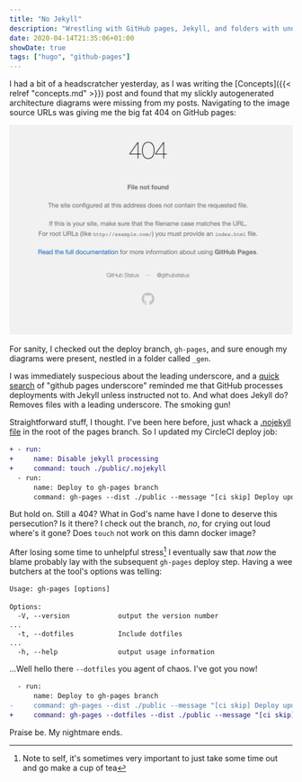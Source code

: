 ```yaml
---
title: "No Jekyll"
description: "Wrestling with GitHub pages, Jekyll, and folders with underscores."
date: 2020-04-14T21:35:06+01:00
showDate: true
tags: ["hugo", "github-pages"]
---
```


I had a bit of a headscratcher yesterday, as I was writing the [Concepts]({{< relref "concepts.md" >}})
post and found that my slickly autogenerated architecture diagrams were missing from my posts. Navigating
to the image source URLs was giving me the big fat 404 on GitHub pages:

![GitHub pages 404](/github-pages-404.jpg)

For sanity, I checked out the deploy branch, `gh-pages`, and sure enough my diagrams were present,
nestled in a folder called `_gen`.

I was immediately suspecious about the leading underscore, and a [quick search][jekyll-underscore] of
"github pages underscore" reminded me that GitHub processes deployments with Jekyll unless instructed
not to. And what does Jekyll do? Removes files with a leading underscore. The smoking gun!

[jekyll-underscore]: https://github.community/t5/GitHub-Pages/Cannot-access-underscore-folder-file-with-nojekyll/td-p/36087

Straightforward stuff, I thought. I've been here before, just whack a [.nojekyll file][no-jekyll] in
the root of the pages branch. So I updated my CircleCI deploy job:

[no-jekyll]: https://github.blog/2009-12-29-bypassing-jekyll-on-github-pages/

```diff
+ - run:
+     name: Disable jekyll processing
+     command: touch ./public/.nojekyll
  - run:
      name: Deploy to gh-pages branch
      command: gh-pages --dist ./public --message "[ci skip] Deploy updates"
```

But hold on. Still a 404? What in God's name have I done to deserve this persecution? Is it there? I
check out the branch, _no_, for crying out loud where's it gone? Does `touch` not work on this damn
docker image?

After losing some time to unhelpful stress[^1] I eventually saw that _now_ the blame probably lay with
the subsequent `gh-pages` deploy step. Having a wee butchers at the tool's options was telling:

[^1]: Note to self, it's sometimes very important to just take some time out and go make a cup of tea

<!-- markdownlint-disable fenced-code-language -->
```
Usage: gh-pages [options]

Options:
  -V, --version            output the version number
...
  -t, --dotfiles           Include dotfiles
...
  -h, --help               output usage information
```
<!-- markdownlint-enable fenced-code-language -->

...Well hello there `--dotfiles` you agent of chaos. I've got you now!

```diff
  - run:
      name: Deploy to gh-pages branch
-     command: gh-pages --dist ./public --message "[ci skip] Deploy updates"
+     command: gh-pages --dotfiles --dist ./public --message "[ci skip] Deploy updates"
```

Praise be. My nightmare ends.
